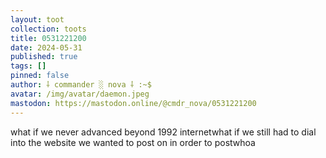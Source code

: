 ```yaml
---
layout: toot
collection: toots
title: 0531221200
date: 2024-05-31
published: true
tags: []
pinned: false
author: ⸸ commander ░ nova ⸸ :~$
avatar: /img/avatar/daemon.jpeg
mastodon: https://mastodon.online/@cmdr_nova/0531221200
---
```


what if we never advanced beyond 1992 internetwhat if we still had to dial into the website we wanted to post on in order to postwhoa

